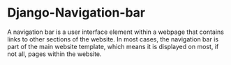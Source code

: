 # Django-Navigation-bar
A navigation bar is a user interface element within a webpage that contains links to other sections of the website. In most cases, the navigation bar is part of the main website template, which means it is displayed on most, if not all, pages within the website.

